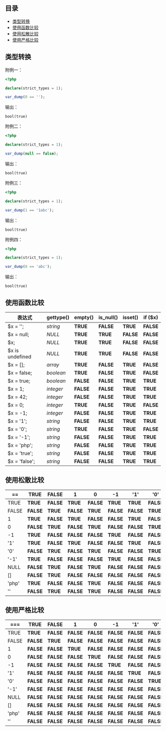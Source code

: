 ## 目录

* [类型转换](#类型转换)
* [使用函数比较](#使用函数比较)
* [使用松散比较](#使用松散比较)
* [使用严格比较](#使用严格比较)



## 类型转换

附例一：

```php
<?php

declare(strict_types = 1);

var_dump(0 == '');

```

输出：

```
bool(true)
```

附例二：

```php
<?php

declare(strict_types = 1);

var_dump(null == false);

```

输出：

```
bool(true)
```

附例三：

```php
<?php

declare(strict_types = 1);

var_dump(1 == '1abc');

```

输出：

```
bool(true)
```

附例四：

```php
<?php

declare(strict_types = 1);

var_dump(0 == 'abc');

```

输出：

```
bool(true)
```



## 使用函数比较

|      表达式      | gettype() |  empty()  | is_null() |  isset()  |  if ($x)  |
| --------------- | --------- | --------- | --------- | --------- | --------- |
| $x = '';        | *string*  | **TRUE**  | **FALSE** | **TRUE**  | **FALSE** |
| $x = null;      | *NULL*    | **TRUE**  | **TRUE**  | **FALSE** | **FALSE** |
| $x;             | *NULL*    | **TRUE**  | **TRUE**  | **FALSE** | **FALSE** |
| $x is undefined | *NULL*    | **TRUE**  | **TRUE**  | **FALSE** | **FALSE** |
| $x = [];        | *array*   | **TRUE**  | **FALSE** | **TRUE**  | **FALSE** |
| $x = false;     | *boolean* | **TRUE**  | **FALSE** | **TRUE**  | **FALSE** |
| $x = true;      | *boolean* | **FALSE** | **FALSE** | **TRUE**  | **TRUE**  |
| $x = 1;         | *integer* | **FALSE** | **FALSE** | **TRUE**  | **TRUE**  |
| $x = 42;        | *integer* | **FALSE** | **FALSE** | **TRUE**  | **TRUE**  |
| $x = 0;         | *integer* | **TRUE**  | **FALSE** | **TRUE**  | **FALSE** |
| $x = -1;        | *integer* | **FALSE** | **FALSE** | **TRUE**  | **TRUE**  |
| $x = '1';       | *string*  | **FALSE** | **FALSE** | **TRUE**  | **TRUE**  |
| $x = '0';       | *string*  | **TRUE**  | **FALSE** | **TRUE**  | **FALSE** |
| $x = '-1';      | *string*  | **FALSE** | **FALSE** | **TRUE**  | **TRUE**  |
| $x = 'php';     | *string*  | **FALSE** | **FALSE** | **TRUE**  | **TRUE**  |
| $x = 'true';    | *string*  | **FALSE** | **FALSE** | **TRUE**  | **TRUE**  |
| $x = 'false';   | *string*  | **FALSE** | **FALSE** | **TRUE**  | **TRUE**  |



## 使用松散比较

|  ==  |    TRUE    |   FALSE   |     1     |     0     |    -1    |    '1'    |    '0'    |    '-1'    |   NULL   |     []     |   'php'   |    ''    |
| ----- | --------- | --------- | --------- | --------- | --------- | --------- | --------- | --------- | --------- | --------- | --------- | --------- |
| TRUE  | **TRUE**  | **FALSE** | **TRUE**  | **FALSE** | **TRUE**  | **TRUE**  | **FALSE** | **TRUE**  | **FALSE** | **FALSE** | **TRUE**  | **FALSE** |
| FALSE | **FALSE** | **TRUE**  | **FALSE** | **TRUE**  | **FALSE** | **FALSE** | **TRUE**  | **FALSE** | **TRUE**  | **TRUE**  | **FALSE** | **TRUE**  |
| 1     | **TRUE**  | **FALSE** | **TRUE**  | **FALSE** | **FALSE** | **TRUE**  | **FALSE** | **FALSE** | **FALSE** | **FALSE** | **FALSE** | **FALSE** |
| 0     | **FALSE** | **TRUE**  | **FALSE** | **TRUE**  | **FALSE** | **FALSE** | **TRUE**  | **FALSE** | **TRUE**  | **FALSE** | **TRUE**  | **TRUE**  |
| -1    | **TRUE**  | **FALSE** | **FALSE** | **FALSE** | **TRUE**  | **FALSE** | **FALSE** | **TRUE**  | **FALSE** | **FALSE** | **FALSE** | **FALSE** |
| '1'   | **TRUE**  | **FALSE** | **TRUE**  | **FALSE** | **FALSE** | **TRUE**  | **FALSE** | **FALSE** | **FALSE** | **FALSE** | **FALSE** | **FALSE** |
| '0'   | **FALSE** | **TRUE**  | **FALSE** | **TRUE**  | **FALSE** | **FALSE** | **TRUE**  | **FALSE** | **FALSE** | **FALSE** | **FALSE** | **FALSE** |
| '-1'  | **TRUE**  | **FALSE** | **FALSE** | **FALSE** | **TRUE**  | **FALSE** | **FALSE** | **TRUE**  | **FALSE** | **FALSE** | **FALSE** | **FALSE** |
| NULL  | **FALSE** | **TRUE**  | **FALSE** | **TRUE**  | **FALSE** | **FALSE** | **FALSE** | **FALSE** | **TRUE**  | **TRUE**  | **FALSE** | **TRUE**  |
| []    | **FALSE** | **TRUE**  | **FALSE** | **FALSE** | **FALSE** | **FALSE** | **FALSE** | **FALSE** | **TRUE**  | **TRUE**  | **FALSE** | **FALSE** |
| 'php' | **TRUE**  | **FALSE** | **FALSE** | **TRUE**  | **FALSE** | **FALSE** | **FALSE** | **FALSE** | **FALSE** | **FALSE** | **TRUE**  | **FALSE** |
| ''    | **FALSE** | **TRUE**  | **FALSE** | **TRUE**  | **FALSE** | **FALSE** | **FALSE** | **FALSE** | **TRUE**  | **FALSE** | **FALSE** | **TRUE**  |



## 使用严格比较

|  ===  |   TRUE   |   FALSE   |     1     |     0     |     -1     |    '1'    |    '0'    |   '-1'   |    NULL    |    []    |   'php'   |     ''     |
| ----- | --------- | --------- | --------- | --------- | --------- | --------- | --------- | --------- | --------- | --------- | --------- | --------- |
| TRUE  | **TRUE**  | **FALSE** | **FALSE** | **FALSE** | **FALSE** | **FALSE** | **FALSE** | **FALSE** | **FALSE** | **FALSE** | **FALSE** | **FALSE** |
| FALSE | **FALSE** | **TRUE**  | **FALSE** | **FALSE** | **FALSE** | **FALSE** | **FALSE** | **FALSE** | **FALSE** | **FALSE** | **FALSE** | **FALSE** |
| 1     | **FALSE** | **FALSE** | **TRUE**  | **FALSE** | **FALSE** | **FALSE** | **FALSE** | **FALSE** | **FALSE** | **FALSE** | **FALSE** | **FALSE** |
| 0     | **FALSE** | **FALSE** | **FALSE** | **TRUE**  | **FALSE** | **FALSE** | **FALSE** | **FALSE** | **FALSE** | **FALSE** | **FALSE** | **FALSE** |
| -1    | **FALSE** | **FALSE** | **FALSE** | **FALSE** | **TRUE**  | **FALSE** | **FALSE** | **FALSE** | **FALSE** | **FALSE** | **FALSE** | **FALSE** |
| '1'   | **FALSE** | **FALSE** | **FALSE** | **FALSE** | **FALSE** | **TRUE**  | **FALSE** | **FALSE** | **FALSE** | **FALSE** | **FALSE** | **FALSE** |
| '0'   | **FALSE** | **FALSE** | **FALSE** | **FALSE** | **FALSE** | **FALSE** | **TRUE**  | **FALSE** | **FALSE** | **FALSE** | **FALSE** | **FALSE** |
| '-1'  | **FALSE** | **FALSE** | **FALSE** | **FALSE** | **FALSE** | **FALSE** | **FALSE** | **TRUE**  | **FALSE** | **FALSE** | **FALSE** | **FALSE** |
| NULL  | **FALSE** | **FALSE** | **FALSE** | **FALSE** | **FALSE** | **FALSE** | **FALSE** | **FALSE** | **TRUE**  | **FALSE** | **FALSE** | **FALSE** |
| []    | **FALSE** | **FALSE** | **FALSE** | **FALSE** | **FALSE** | **FALSE** | **FALSE** | **FALSE** | **FALSE** | **TRUE**  | **FALSE** | **FALSE** |
| 'php' | **FALSE** | **FALSE** | **FALSE** | **FALSE** | **FALSE** | **FALSE** | **FALSE** | **FALSE** | **FALSE** | **FALSE** | **TRUE**  | **FALSE** |
| ''    | **FALSE** | **FALSE** | **FALSE** | **FALSE** | **FALSE** | **FALSE** | **FALSE** | **FALSE** | **FALSE** | **FALSE** | **FALSE** | **TRUE**  |